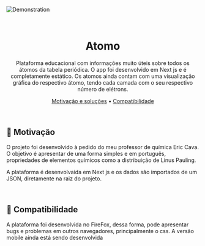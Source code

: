 ![Demonstration](public/readme/question-helper.gif)

<br />

<h1 align="center">Atomo</h1>
<p align="center">Plataforma educacional com informações muito úteis sobre todos os átomos da tabela periódica. O app foi desenvolvido em Next js e é completamente estático. Os atomos ainda contam com uma visualização gráfica do respectivo átomo, tendo cada camada com o seu respectivo número de elétrons.</p>

<p align="center">
 <a href="#motivacao">Motivação e soluções</a>  •
 <a href="#compatibilidade">Compatibilidade</a> 
</p>

<div id="motivacao" />

<br />

## :rocket: Motivação

O projeto foi desenvolvido à pedido do meu professor de química Eric Cava. O objetivo é apresentar de uma forma simples e em português, propriedades de elementos químicos como a distribuição de Linus Pauling.

A plataforma é desenvolvaida em Next js e os dados são importados de um JSON, diretamente na raiz do projeto.


<div id="compatibilidade" />

<br />

## :dizzy: Compatibilidade

A plataforma foi desenvolvida no FireFox, dessa forma, pode apresentar bugs e problemas em outros navegadores, principalmente o css. A versão mobile ainda está sendo desenvolvida
